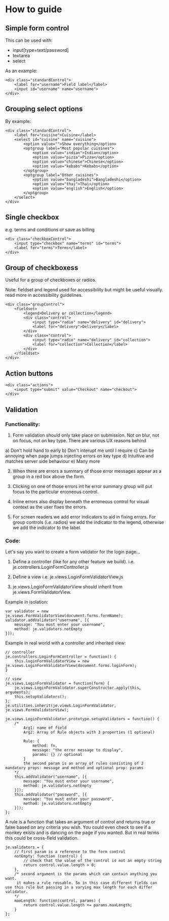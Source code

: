 # How to guide

## Simple form control

This can be used with:

* input[type=text/password]
* textarea
* select

As an example:

	<div class="standardControl">
		<label for="username">Field label</label>
		<input id="username" name="username">
	</div>

## Grouping select options

By example:

	<div class="standardControl">
		<label for="cuisine">Cuisine</label>
		<select id="cuisine" name="cuisine">
		    <option value="">Show everything</option>
		    <optgroup label="Most popular cuisines">
	            <option value="indian">Indian</option>
	            <option value="pizza">Pizza</option>
	            <option value="chinese">Chinese</option>
	            <option value="kebabs">Kebabs</option>
		    </optgroup>
		    <optgroup label="Other cuisines">
	            <option value="bangladeshi">Bangladeshi</option>
	            <option value="thai">Thai</option>
	            <option value="english">English</option>
		    </optgroup>
		</select>
	</div>

## Single checkbox

e.g. terms and conditions or save as billing

	<div class="checkboxControl">
		<input type="checkbox" name="terms" id="terms">
		<label for="terms">Terms</label>
	</div>

## Group of checkboxess

Useful for a group of checkboxes or radios.

Note: fieldset and legend used for accessibility but might be useful visually. read more in accessibility guidelines.

	<div class="groupControl">
		<fieldset>
			<legend>Delivery or collection</legend>
			<div class="control">
				<input type="radio" name="delivery" id="delivery">
				<label for="delivery">Delivery</label>
			</div>
			<div class="control">
				<input type="radio" name="delivery" id="collection">
				<label for="collection">Collection</label>
			</div>
		</fieldset>
	</div>

## Action buttons

	<div class="actions">
		<input type="submit" value="Checkout" name="checkout">
	</div>

## Validation

### Functionality:

1. Form validation should only take place on submission. Not on blur, not on focus, not on key type. There are various UX reasons behind

a) Don't hold hand to early
b) Don't interupt me until I require
c) Can be annoying when page jumps injecting errors on key type
d) Intuitive and matches server side behaviour
e) Many more

2. When there are errors a summary of those error messages appear as a group in a red box above the form.

3. Clicking on one of those errors int he error summary group will put focus to the particular erroneous control.

4. Inline errors also display beneath the erroneous control for visual context as the user fixes the errors.

5. For screen readers we add error indicators to aid in fixing errors. For group controls (i.e. radios) we add the indicator to the legend, otherwise we add the indicator to the label.

### Code:

Let's say you want to create a form validator for the login page...

1. Define a controller (like for any other feature we build). i.e. je.controllers.LoginFormController.js

2. Define a view i.e. je.views.LoginFormValidatorView.js

3. je.views.LoginFormValidatorView should inherit from je.views.FormValidatorView.

Example in isolation:

	var validator = new je.views.FormValidatorView(document.forms.formName);
	validator.addValidator("username", [{
        message: "You must enter your username",
        method: je.validators.notEmpty
    }]);

Example in real world with a controller and inherited view:

	// controller
	je.controllers.LoginFormController = function() {
		this.loginFormValidatorView = new je.views.LoginFormValidatorView(document.forms.loginForm);
	}

	// view
	je.views.LoginFormValidator = function(form) {
	    je.views.LoginFormValidator.superConstructor.apply(this, arguments);
	    this.setupValidators();
	};
	je.utilities.inherit(je.views.LoginFormValidator, je.views.FormValidatorView);

	je.views.LoginFormValidator.prototype.setupValidators = function() {
		/*
			Arg1: name of field
			Arg2: Array of Rule objects with 3 properties (1 optional)

			Rule: {
				method: fn,
				message: "the error message to display",
				params: {} // optional
			}
			the second param is an array of rules consisting of 2 mandatory props: message and method and optional prop: params
		*/
	    this.addValidator("username", [{
	        message: "You must enter your username",
	        method: je.validators.notEmpty
	    }]);
	    this.addValidator("password", [{
	        message: "You must enter your password",
	        method: je.validators.notEmpty
	    }]);
	};

A rule is a function that takes an argument of control and returns true or false based on any criteria you wish. You could even check to see if a monkey exists and is dancing on the page if you wanted. But in real terms this could be cross-field validation.

	je.validators = {
		// first param is a reference to the form control
	    notEmpty: function (control) {
	    	// check that the value of the control is not an empty string
	        return control.value.length > 0;
	    },
	    /* second argument is the params which can contain anything you want.
	     it makes a rule reusable. So in this case different fields can use this rule but passing in a varying max length for each differ validator.
	    */
	    maxLength: function(control, params) {
	        return control.value.length <= params.maxLength;
	    }
	};